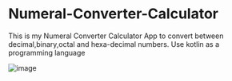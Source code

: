# Numeral-Converter-Calculator
This is my Numeral Converter Calculator App to convert between decimal,binary,octal and hexa-decimal numbers. 
Use kotlin as a programming language


![image](https://user-images.githubusercontent.com/95092898/224548926-39aab09d-4b30-4936-b27f-f6c3d701ce4d.png)
